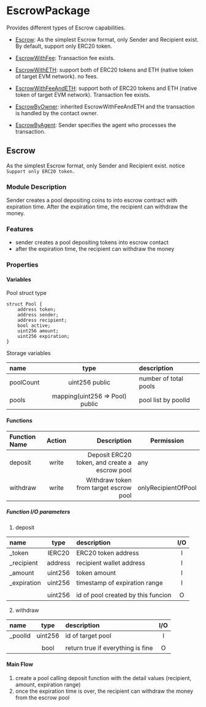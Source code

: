 # EscrowPackage
Provides different types of Escrow capabilities.


- [Escrow](#Escrow): As the simplest Escrow format, only Sender and Recipient exist. By default, support only ERC20 token.
- [EscrowWithFee](https://github.com/smart-ticky/Bunzz-Escrow/blob/main/EscrowWithFee.md): Transaction fee exists.
- [EscrowWithETH](https://github.com/smart-ticky/Bunzz-Escrow/blob/main/EscrowWithETH.md): support both of ERC20 tokens and ETH (native token of target EVM network). no fees.
- [EscrowWithFeeAndETH](https://github.com/smart-ticky/Bunzz-Escrow/blob/main/EscrowWithFeeAndETH.md): support both of ERC20 tokens and ETH (native token of target EVM network). Transaction fee exists.

- [EscrowByOwner](https://github.com/smart-ticky/Bunzz-Escrow/blob/main/EscrowByOwner.md): inherited EscrowWithFeeAndETH and the transaction is handled by the contact owner.
- [EscrowByAgent](https://github.com/smart-ticky/Bunzz-Escrow/blob/main/EscrowByAgent.md): Sender specifies the agent who processes the transaction. 

## Escrow
As the simplest Escrow format, only Sender and Recipient exist.
notice ```Support only ERC20 token.```

### Module Description
Sender creates a pool depositing coins to into escrow contract with expiration time.
After the expiration time, the recipient can withdraw the money. 

### Features 
- sender creates a pool depositing tokens into escrow contact
- after the expiration time, the recipient can withdraw the money

### Properties

#### Variables
Pool struct type
```
struct Pool {
    address token;
    address sender;
    address recipient;
    bool active;
    uint256 amount;
    uint256 expiration;
}
```
Storage variables

| name      |              type               | description                 |
|:----------|:-------------------------------:|:----------------------------|
| poolCount |         uint256 public          | number of total pools       |
| pools     | mapping(uint256 => Pool) public | pool list by poolId         |


#### Functions

| Function Name | Action  |                                   Description | Permission          |
|:--------------|:-------:|----------------------------------------------:|---------------------|
| deposit       |  write  | Deposit ERC20 token, and create a escrow pool | any                 |
| withdraw      |  write  |        Withdraw token from target escrow pool | onlyRecipientOfPool |


##### Function I/O parameters
1) deposit

| name        |  type   | description                        | I/O |
|:------------|:-------:|:-----------------------------------|:---:|
| _token      | IERC20  | ERC20 token address                |  I  |
| _recipient  | address | recipient wallet address           |  I  |
| _amount     | uint256 | token amount                       |  I  |
| _expiration | uint256 | timestamp of expiration range      |  I  |
|             |         |                                    |     |
|             | uint256 | id of pool created by this funcion |  O  |

2) withdraw

| name       |  type   | description                       | I/O |
|:-----------|:-------:|:----------------------------------|:---:|
| _poolId    | uint256 | id of target pool                 |  I  |
|            |         |                                   |     |
|            |  bool   | return true if everything is fine |  O  |


#### Main Flow
1. create a pool calling deposit function with the detail values (recipient, amount, expiration range)
2. once the expiration time is over, the recipient can withdraw the money from the escrow pool

